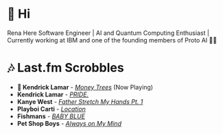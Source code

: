# 👋 Hi

Rena Here
Software Engineer | AI and Quantum Computing Enthusiast | Currently working at IBM and one of the founding members of Proto AI 🤖💪

# 🎶 Last.fm Scrobbles

- **🎵 Kendrick Lamar** - *[Money Trees](https://www.last.fm/music/Kendrick+Lamar/_/Money+Trees)* (Now Playing)
- **Kendrick Lamar** - *[PRIDE.](https://www.last.fm/music/Kendrick+Lamar/_/PRIDE.)*
- **Kanye West** - *[Father Stretch My Hands Pt. 1](https://www.last.fm/music/Kanye+West/_/Father+Stretch+My+Hands+Pt.+1)*
- **Playboi Carti** - *[Location](https://www.last.fm/music/Playboi+Carti/_/Location)*
- **Fishmans** - *[BABY BLUE](https://www.last.fm/music/Fishmans/_/BABY+BLUE)*
- **Pet Shop Boys** - *[Always on My Mind](https://www.last.fm/music/Pet+Shop+Boys/_/Always+on+My+Mind)*
